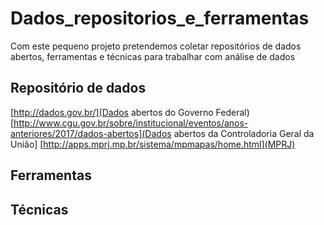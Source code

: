 # Dados_repositorios_e_ferramentas
Com este pequeno projeto pretendemos coletar repositórios de dados abertos, ferramentas e técnicas para trabalhar com análise de dados

## Repositório de dados

[http://dados.gov.br/](Dados abertos do Governo Federal)
[http://www.cgu.gov.br/sobre/institucional/eventos/anos-anteriores/2017/dados-abertos](Dados abertos da Controladoria Geral da União]
[http://apps.mprj.mp.br/sistema/mpmapas/home.html](MPRJ)

## Ferramentas

## Técnicas
